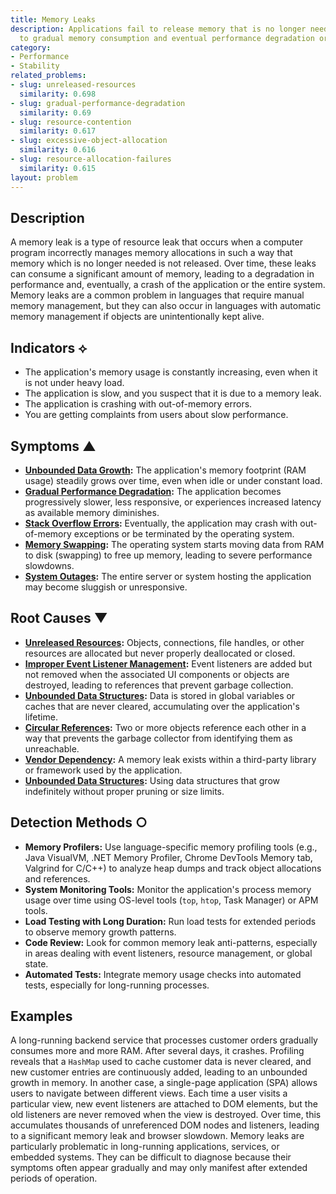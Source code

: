 ```yaml
---
title: Memory Leaks
description: Applications fail to release memory that is no longer needed, leading
  to gradual memory consumption and eventual performance degradation or crashes.
category:
- Performance
- Stability
related_problems:
- slug: unreleased-resources
  similarity: 0.698
- slug: gradual-performance-degradation
  similarity: 0.69
- slug: resource-contention
  similarity: 0.617
- slug: excessive-object-allocation
  similarity: 0.616
- slug: resource-allocation-failures
  similarity: 0.615
layout: problem
---
```


## Description
A memory leak is a type of resource leak that occurs when a computer program incorrectly manages memory allocations in such a way that memory which is no longer needed is not released. Over time, these leaks can consume a significant amount of memory, leading to a degradation in performance and, eventually, a crash of the application or the entire system. Memory leaks are a common problem in languages that require manual memory management, but they can also occur in languages with automatic memory management if objects are unintentionally kept alive.

## Indicators ⟡
- The application's memory usage is constantly increasing, even when it is not under heavy load.
- The application is slow, and you suspect that it is due to a memory leak.
- The application is crashing with out-of-memory errors.
- You are getting complaints from users about slow performance.

## Symptoms ▲

- **[Unbounded Data Growth](unbounded-data-growth.md):** The application's memory footprint (RAM usage) steadily grows over time, even when idle or under constant load.
- **[Gradual Performance Degradation](gradual-performance-degradation.md):** The application becomes progressively slower, less responsive, or experiences increased latency as available memory diminishes.
- **[Stack Overflow Errors](stack-overflow-errors.md):** Eventually, the application may crash with out-of-memory exceptions or be terminated by the operating system.
- **[Memory Swapping](memory-swapping.md):** The operating system starts moving data from RAM to disk (swapping) to free up memory, leading to severe performance slowdowns.
- **[System Outages](system-outages.md):** The entire server or system hosting the application may become sluggish or unresponsive.

## Root Causes ▼

- **[Unreleased Resources](unreleased-resources.md):** Objects, connections, file handles, or other resources are allocated but never properly deallocated or closed.
- **[Improper Event Listener Management](improper-event-listener-management.md):** Event listeners are added but not removed when the associated UI components or objects are destroyed, leading to references that prevent garbage collection.
- **[Unbounded Data Structures](unbounded-data-structures.md):** Data is stored in global variables or caches that are never cleared, accumulating over the application's lifetime.
- **[Circular References](circular-references.md):** Two or more objects reference each other in a way that prevents the garbage collector from identifying them as unreachable.
- **[Vendor Dependency](vendor-dependency.md):** A memory leak exists within a third-party library or framework used by the application.
- **[Unbounded Data Structures](unbounded-data-structures.md):** Using data structures that grow indefinitely without proper pruning or size limits.

## Detection Methods ○

- **Memory Profilers:** Use language-specific memory profiling tools (e.g., Java VisualVM, .NET Memory Profiler, Chrome DevTools Memory tab, Valgrind for C/C++) to analyze heap dumps and track object allocations and references.
- **System Monitoring Tools:** Monitor the application's process memory usage over time using OS-level tools (`top`, `htop`, Task Manager) or APM tools.
- **Load Testing with Long Duration:** Run load tests for extended periods to observe memory growth patterns.
- **Code Review:** Look for common memory leak anti-patterns, especially in areas dealing with event listeners, resource management, or global state.
- **Automated Tests:** Integrate memory usage checks into automated tests, especially for long-running processes.

## Examples
A long-running backend service that processes customer orders gradually consumes more and more RAM. After several days, it crashes. Profiling reveals that a `HashMap` used to cache customer data is never cleared, and new customer entries are continuously added, leading to an unbounded growth in memory. In another case, a single-page application (SPA) allows users to navigate between different views. Each time a user visits a particular view, new event listeners are attached to DOM elements, but the old listeners are never removed when the view is destroyed. Over time, this accumulates thousands of unreferenced DOM nodes and listeners, leading to a significant memory leak and browser slowdown. Memory leaks are particularly problematic in long-running applications, services, or embedded systems. They can be difficult to diagnose because their symptoms often appear gradually and may only manifest after extended periods of operation.